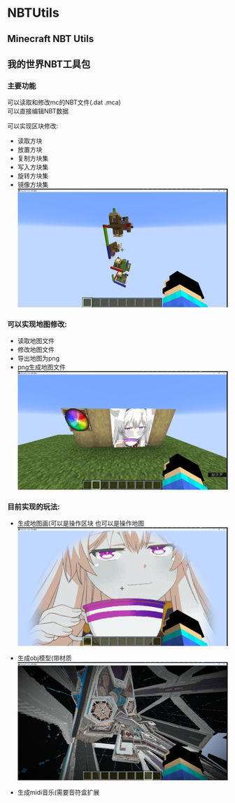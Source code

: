 # NBTUtils
## Minecraft NBT Utils
## 我的世界NBT工具包  

### 主要功能
可以读取和修改mc的NBT文件(.dat .mca)  
可以直接编辑NBT数据  


 可以实现区块修改:  
* 读取方块
* 放置方块
* 复制方块集
* 写入方块集
* 旋转方块集
* 镜像方块集  
![IMG](/img/blocksCollective.png)  


### 可以实现地图修改:  
* 读取地图文件
* 修改地图文件
* 导出地图为png
* png生成地图文件  
![IMG](/img/img2Map.png)


### 目前实现的玩法:  

* 生成地图画(可以是操作区块 也可以是操作地图  
![IMG](/img/img2MapArt.png)


* 生成obj模型(带材质  
![IMG](/img/obj-StarRail.png)


* 生成midi音乐(需要音符盒扩展  

